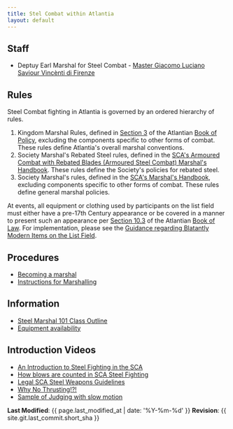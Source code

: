 ```yaml
---
title: Stel Combat within Atlantia
layout: default
---
```


## Staff

* Deptuy Earl Marshal for Steel Combat - [Master Giacomo Luciano Saviour Vincènti di Firenze](mailto:jimtoscano1@comcast.net)

## Rules

Steel Combat fighting in Atlantia is governed by an ordered hierarchy of rules.

1. Kingdom Marshal Rules, defined in [Section 3](https://atlantia.sca.org/offices/seneschal/clerk-of-law/policy/marshal) of the Atlantian [Book of Policy](https://atlantia.sca.org/offices/seneschal/clerk-of-law/policy/seneschal), excluding the components specific to other forms of combat.  These rules define Atlantia's overall marshal conventions.
2. Society Marshal's Rebated Steel rules, defined in the [SCA's Armoured Combat with Rebated Blades (Armoured Steel Combat) Marshal's Handbook](https://www.sca.org/wp-content/uploads/2021/12/MarshalHandbookArmoredCombatwithRebatedBlades.pdf).  These rules define the Society's policies for rebated steel.
3. Society Marshal's rules, defined in the [SCA's Marshal's Handbook](https://www.sca.org/officers/marshal/docs/marshal_handbook.pdf), excluding components specific to other forms of combat.  These rules define general marshal policies.

At events, all equipment or clothing used by participants on the list field must either have a pre-17th Century appearance or be covered in a manner to present such an appearance per [Section 10.3](https://atlantia.sca.org/offices/seneschal/clerk-of-law/book-of-law/reservations-and-restrictions?faqitem=Policy2) of the Atlantian [Book of Law](https://atlantia.sca.org/offices/seneschal/clerk-of-law/book-of-law/laws-of-the-kingdom).  For implementation, please see the [Guidance regarding Blatantly Modern Items on the List Field](/procedures/modern/).

## Procedures
* [Becoming a marshal](/procedures/mit/)
* [Instructions for Marshalling](/documents/training/Marshaling_Instructions.pdf)

## Information
* [Steel Marshal 101 Class Outline](/training/steel-marshal/)
* [Equipment availability](/steel-combat/vendors)

## Introduction Videos
* [An Introduction to Steel Fighting in the SCA](https://youtu.be/cHWfEXQ-5jk)
* [How blows are counted in SCA Steel Fighting](https://youtu.be/WuPQeWE3kSM)
* [Legal SCA Steel Weapons Guidelines](https://youtu.be/VukoPQEpunw)
* [Why No Thrusting!?!](https://youtu.be/qYOdsnFC5xc)
* [Sample of Judging with slow motion](https://youtu.be/LW2OtlKsT_Q)

**Last Modified**: {{ page.last_modified_at | date: '%Y-%m-%d' }}
**Revision**: {{ site.git.last_commit.short_sha }}
